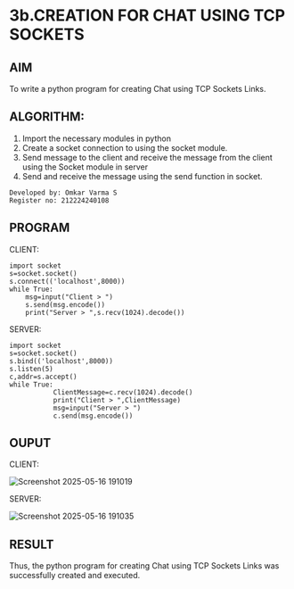 # 3b.CREATION FOR CHAT USING TCP SOCKETS
## AIM
To write a python program for creating Chat using TCP Sockets Links.
## ALGORITHM:
1. Import the necessary modules in python
2. Create a socket connection to using the socket module.
3. Send message to the client and receive the message from the client using the Socket module in
 server
4. Send and receive the message using the send function in socket.
```
Developed by: Omkar Varma S
Register no: 212224240108
```

## PROGRAM
CLIENT:
```
import socket 
s=socket.socket() 
s.connect(('localhost',8000)) 
while True: 
    msg=input("Client > ") 
    s.send(msg.encode()) 
    print("Server > ",s.recv(1024).decode())
```

SERVER:
```
import socket 
s=socket.socket() 
s.bind(('localhost',8000)) 
s.listen(5) 
c,addr=s.accept() 
while True: 
           ClientMessage=c.recv(1024).decode() 
           print("Client > ",ClientMessage) 
           msg=input("Server > ") 
           c.send(msg.encode())
```

## OUPUT

CLIENT:


![Screenshot 2025-05-16 191019](https://github.com/user-attachments/assets/2f4f1622-e624-4966-a293-468cf1eafe5d)


SERVER:


![Screenshot 2025-05-16 191035](https://github.com/user-attachments/assets/de963c13-0a53-40f0-95ba-39b9424b7538)


## RESULT
Thus, the python program for creating Chat using TCP Sockets Links was successfully 
created and executed.
